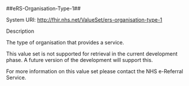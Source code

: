 
##eRS-Organisation-Type-1##

System URI: http://fhir.nhs.net/ValueSet/ers-organisation-type-1

Description

The type of organisation that provides a service. 

This value set is not supported for retrieval in the current development phase. A future version of the development will support this.

For more information on this value set please contact the NHS e-Referral Service.